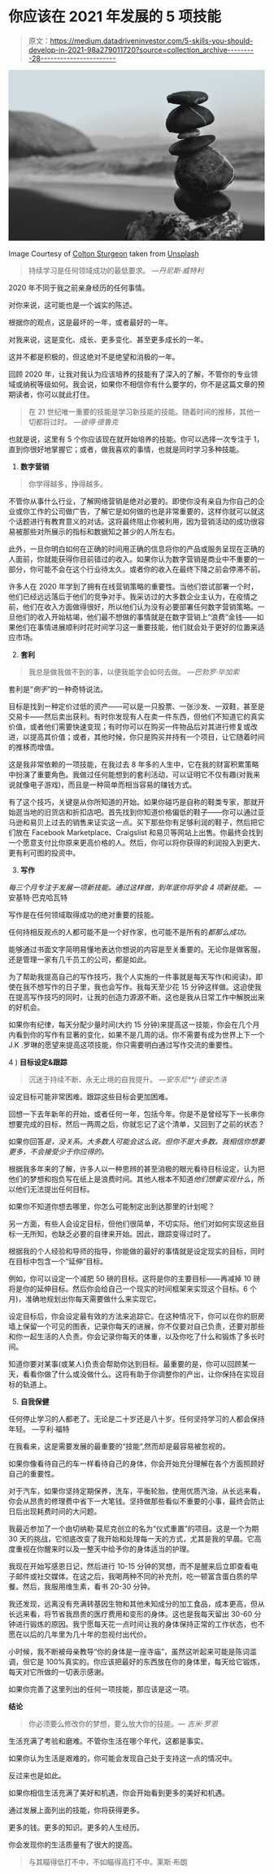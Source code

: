 # 你应该在 2021 年发展的 5 项技能

> 原文：<https://medium.datadriveninvestor.com/5-skills-you-should-develop-in-2021-98a279011720?source=collection_archive---------28----------------------->

![](img/be0f7c84f2e550c4148396c3bee83f1c.png)

Image Courtesy of [Colton Sturgeon](https://unsplash.com/@coltonsturgeon) taken from [Unsplash](https://www.unsplash.com/)

> 持续学习是任何领域成功的最低要求。 *—丹尼斯·威特利*

2020 年不同于我之前亲身经历的任何事情。

对你来说，这可能也是一个诚实的陈述。

根据你的观点，这是最坏的一年，或者最好的一年。

对我来说，这是变化、成长、更多变化、甚至更多成长的一年。

这并不都是积极的，但这绝对不是绝望和消极的一年。

回顾 2020 年，让我对我认为应该培养的技能有了深入的了解，不管你的专业领域或纳税等级如何。我会说，如果你不相信你有什么要学的，你不是这篇文章的预期读者，你可以就此打住。

> 在 21 世纪唯一重要的技能是学习新技能的技能。随着时间的推移，其他一切都将过时。 *—彼得·德鲁克*

也就是说，这里有 5 个你应该现在就开始培养的技能。你可以选择一次专注于 1，直到你很好地掌握它；或者，做我喜欢的事情，也就是同时学习多种技能。

1) **数字营销**

> 你学得越多，挣得越多。

不管你从事什么行业，了解网络营销是绝对必要的。即使你没有亲自为你自己的企业或你工作的公司做广告，了解它是如何做的也是非常重要的，这样你就可以就这个话题进行有教育意义的对话。这将最终阻止你被利用，因为营销活动的成功很容易被那些对所展示的指标和数据知之甚少的人所左右。

此外，一旦你明白如何在正确的时间用正确的信息将你的产品或服务呈现在正确的人面前，你就能获得你目前错过的收入。如果你认为数字营销是商业中不重要的一部分，你可能不会在这个行业待太久。或者你的收入在最终下降之前会停滞不前。

许多人在 2020 年学到了拥有在线营销策略的重要性。当他们尝试部署一个时，他们已经远远落后于他们的竞争对手。我采访过的大多数企业主认为，在疫情之前，他们在收入方面做得很好，所以他们认为没有必要部署任何数字营销策略。一旦他们的收入开始枯竭，他们最不想做的事情就是在数字营销上“浪费”金钱——如果他们在事情进展顺利时花时间学习这一重要技能，他们就会处于更好的位置来适应市场。

2) **套利**

> 我总是做我做不到的事，以便我能学会如何去做。 *—巴勃罗·毕加索*

套利是“*倒手*”的一种奇特说法。

目标是找到一种定价过低的资产——可以是一只股票、一张沙发、一双鞋，甚至是交易卡——然后卖出获利。有时你发现有人在卖一件东西，但他们不知道它的真实价值，或者他们需要快速变现；有时你可以在购买一件物品后对其进行修复或改进，以提高其价值；或者，其他时候，你只是购买并持有一个项目，让它随着时间的推移而增值。

这是我非常依赖的一项技能，在我过去 8 年多的人生中，它在我的财富积累策略中扮演了重要角色。我做过任何能想到的套利活动，可以证明它不仅有趣(对我来说就像电子游戏)，而且是一种简单而相当容易的赚钱方式。

有了这个技巧，关键是从你所知道的开始。如果你碰巧是自称的鞋类专家，那就开始逛当地的旧货店和折扣店吧。首先找到你知道价格偏低的鞋子——你可以通过亚马逊和易贝上过去的销售来证实这一点。买下那些你有足够利润的鞋子，然后把它们放在 Facebook Marketplace、Craigslist 和易贝等网站上出售。你最终会找到一个愿意支付比你原来更高价格的人。然后，你可以将你获得的利润投入到更大、更有利可图的投资中。

3) **写作**

*每三个月专注于发展一项新技能。通过这样做，到年底你将学会 4 项新技能。* —安基特·巴克哈瓦特

写作是在任何领域取得成功的绝对重要的技能。

任何持相反观点的人都可能不是一个好作家，也可能不是所有的*都那么成功。*

能够通过书面文字简明易懂地表达你想说的内容是至关重要的。无论你是做客服，还是管理一家有几千员工的公司，都是如此。

为了帮助我提高自己的写作技巧，我个人实施的一件事就是每天写作(和阅读)。即使在我不想写作的日子里，我也会写作。我每天至少花 15 分钟这样做。这迫使我在提高写作技巧的同时，让我的创造力源源不断。这也是我从日常工作中解脱出来的好机会。

如果你有纪律，每天分配少量时间(大约 15 分钟)来提高这一技能，你会在几个月内看到你的写作有显著的变化，如果不是几周的话。你不需要有成为世界上下一个 J.K .罗琳的愿望来提高这项技能，你只需要明白通过写作交流的重要性。

4 ) **目标设定&跟踪**

> 沉迷于持续不断、永无止境的自我提升。 *—安东尼**j·德安杰洛*

设定目标可能非常困难。跟踪这些目标会更加困难。

回想一下去年新年的开始，或者任何一年，包括今年。你是不是曾经写下一长串你想要完成的目标，然后一两周之后，你就忘记了这个清单，又回到了之前的状态？

如果你回答*是，没关系。大多数人可能会这么说。但你不是大多数。我相信你想要更多，不会接受少于你应得的。*

根据我多年来的了解，许多人以一种思辨的甚至消极的眼光看待目标设定，认为把他们的梦想和抱负写在纸上是浪费时间。其他人根本不知道*他们想要实现什么*，所以他们无法提出任何目标。

如果你不知道你想去哪里，你怎么可能制定出到达那里的计划呢？

另一方面，有些人会设定目标，但他们很简单，不切实际。他们对如何实现这些目标一无所知，也缺乏必要的自律来开始。因此，跟踪变得过时了。

根据我的个人经验和导师的指导，你能做的最好的事情就是设定现实的目标，同时在目标中包含一个“延伸”目标。

例如，你可以设定一个减肥 50 磅的目标。这将是你的主要目标——再减掉 10 磅将是你的延伸目标。然后你会给自己一个现实的时间框架来实现这个目标。6 个月)，准确地规划出你每天需要做什么来实现它。

设定目标后，你会设定最有效的方法来追踪它。在这种情况下，你可以在你的厨房墙上保留一个可见的图表，记录你每天的进展，你不仅要对自己负责，还要对那些和你一起生活的人负责。你会记录你每天的体重，以及你吃了什么和锻炼了多长时间。

知道你要对某事(或某人)负责会帮助你达到目标。最重要的是，你可以回顾某一天，看看你做了什么或没做什么。这将有助于你调整你的产出，让你保持在实现目标的轨道上。

5) **自我保健**

任何停止学习的人都老了。无论是二十岁还是八十岁。任何坚持学习的人都会保持年轻。 —亨利·福特

在我看来，这是需要发展的最重要的“技能”,然而却是最容易被忽视的。

如果你像看待自己的车一样看待自己的身体，你会开始充分理解在各个方面照顾好自己的重要性。

对于汽车，如果你坚持定期保养，洗车，平衡轮胎，使用优质汽油，从长远来看，你会从昂贵的修理费中省下一大笔钱。坚持做那些看似不重要的小事，最终会防止日后出现耗费时间的大问题。

我最近参加了一个由切纳勒·莫尼克创立的名为“仪式重置”的项目。这是一个为期 30 天的挑战，它彻底改变了我开始和处理每一天的方式，尤其是我的早晨。它高度重视在你醒来时以及一整天中给予你的身体适当的护理。

我现在开始写感恩日记，然后进行 10-15 分钟的冥想，而不是醒来后立即查看电子邮件或社交媒体。在这之后，我喝两种不同的补充剂，吃一顿富含蛋白质的早餐。然后，我服用维生素，看书 20-30 分钟。

我还发现，远离没有充满转基因生物和其他未知成分的加工食品，成本更高，但从长远来看，将节省我昂贵的医疗费用和变形的身体。这也是我每天留出 30-60 分钟进行锻炼的原因。我宁愿每天花一点时间让我的身体保持正常的工作状态，也不愿在以后的几年里为几十年的忽视付出代价。

小时候，我不断被母亲教导“你的身体是一座寺庙”，虽然这听起来可能是陈词滥调，但它是 100%真实的。你应该把最好的东西放在你的身体里，每天给它锻炼，每天对它所做的一切表示感谢。

如果你完善了这里列出的任何一项技能，那应该是这一项。

**结论**

> 你必须要么修改你的梦想，要么放大你的技能。— *吉米·罗恩*

生活充满了考验和磨难。不管你生活在哪个年代，这都是事实。

如果你认为生活是艰难的，你可能会发现自己处于支持这一点的情况中。

反过来也是如此。

如果你相信生活充满了美好和机遇，你会开始看到更多的美好和机遇。

通过发展上面列出的技能，你将获得更多。

更多的钱。更多的知识。更多的人生经历。

你会发现你的生活质量有了很大的提高。

> 与其瞄得低打不中，不如瞄得高打不中。莱斯·布朗